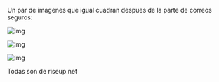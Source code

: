 Un par de imagenes que igual cuadran despues de la parte de correos seguros: 

![img](https://account.riseup.net/assets/red-bird-right-be3249ffbb679240d5a3a178cd8fbe67da3f41947e07201ac38f0b6fd0d22407.png)

![img](https://account.riseup.net/assets/masthead-0f49c5ee9da14a8aaf04fa328b99ccf85eded43f95c31edd7ff04e448a321319.svg)

![img](https://we.riseup.net/theme/riseup/images/g42.jpg)

Todas son de riseup.net
